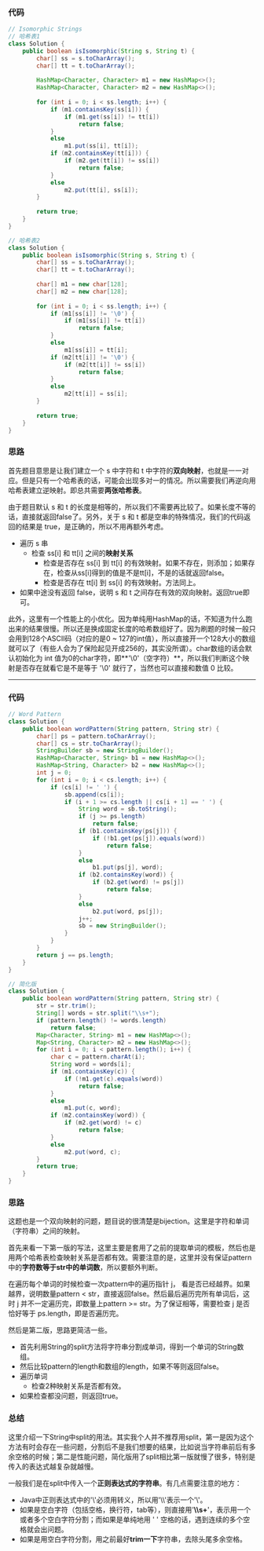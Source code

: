 ### 代码

``` java
// Isomorphic Strings
// 哈希表1
class Solution {
    public boolean isIsomorphic(String s, String t) {
        char[] ss = s.toCharArray();
        char[] tt = t.toCharArray();
        
        HashMap<Character, Character> m1 = new HashMap<>();
        HashMap<Character, Character> m2 = new HashMap<>();
        
        for (int i = 0; i < ss.length; i++) {
            if (m1.containsKey(ss[i])) {
                if (m1.get(ss[i]) != tt[i])
                    return false;
            }
            else
                m1.put(ss[i], tt[i]);
            if (m2.containsKey(tt[i])) {
                if (m2.get(tt[i]) != ss[i])
                    return false;
            }
            else
                m2.put(tt[i], ss[i]);
        }
        
        return true;
    }
}

// 哈希表2
class Solution {
    public boolean isIsomorphic(String s, String t) {
        char[] ss = s.toCharArray();
        char[] tt = t.toCharArray();
        
        char[] m1 = new char[128];
        char[] m2 = new char[128];
        
        for (int i = 0; i < ss.length; i++) {
            if (m1[ss[i]] != '\0') {
                if (m1[ss[i]] != tt[i])
                    return false;
            }
            else
                m1[ss[i]] = tt[i];
            if (m2[tt[i]] != '\0') {
                if (m2[tt[i]] != ss[i])
                    return false;
            }
            else
                m2[tt[i]] = ss[i];
        }
        
        return true;
    }
}
```



### 思路

首先题目意思是让我们建立一个 s 中字符和 t 中字符的**双向映射**，也就是一一对应。但是只有一个哈希表的话，可能会出现多对一的情况。所以需要我们再逆向用哈希表建立逆映射。即总共需要**两张哈希表**。

由于题目默认 s 和 t 的长度是相等的，所以我们不需要再比较了。如果长度不等的话，直接就返回false了。另外，关于 s 和 t 都是空串的特殊情况，我们的代码返回的结果是 true，是正确的，所以不用再额外考虑。

* 遍历 s 串
  * 检查 ss[i] 和 tt[i] 之间的**映射关系**
    * 检查是否存在 ss[i] 到 tt[i] 的有效映射。如果不存在，则添加；如果存在，检查从ss[i]得到的值是不是tt[i]，不是的话就返回false。
    * 检查是否存在 tt[i] 到 ss[i] 的有效映射。方法同上。
* 如果中途没有返回 false，说明 s 和 t 之间存在有效的双向映射。返回true即可。

此外，这里有一个性能上的小优化。因为单纯用HashMap的话，不知道为什么跑出来的结果很慢。所以还是换成固定长度的哈希数组好了。因为刷题的时候一般只会用到128个ASCII码（对应的是0 ~ 127的int值），所以直接开一个128大小的数组就可以了（有些人会为了保险起见开成256的，其实没所谓）。char数组的话会默认初始化为 int 值为0的char字符，即**'\0'（空字符）**，所以我们判断这个映射是否存在就看它是不是等于 '\0' 就行了，当然也可以直接和数值 0 比较。



<hr>

### 代码

``` java
// Word Pattern
class Solution {
    public boolean wordPattern(String pattern, String str) {
        char[] ps = pattern.toCharArray();
        char[] cs = str.toCharArray();
        StringBuilder sb = new StringBuilder();
        HashMap<Character, String> b1 = new HashMap<>();
        HashMap<String, Character> b2 = new HashMap<>();
        int j = 0;
        for (int i = 0; i < cs.length; i++) {
            if (cs[i] != ' ') {
                sb.append(cs[i]);
                if (i + 1 >= cs.length || cs[i + 1] == ' ') {
                    String word = sb.toString();
                    if (j >= ps.length)
                        return false;
                    if (b1.containsKey(ps[j])) {
                        if (!b1.get(ps[j]).equals(word))
                            return false;
                    }
                    else
                        b1.put(ps[j], word);
                    if (b2.containsKey(word)) {
                        if (b2.get(word) != ps[j])
                            return false;
                    }
                    else
                        b2.put(word, ps[j]);
                    j++;
                    sb = new StringBuilder();
                }
            }
        }
        return j == ps.length;
    }
}

// 简化版
class Solution {
    public boolean wordPattern(String pattern, String str) {
        str = str.trim();
        String[] words = str.split("\\s+");
        if (pattern.length() != words.length)
            return false;
        Map<Character, String> m1 = new HashMap<>();
        Map<String, Character> m2 = new HashMap<>();
        for (int i = 0; i < pattern.length(); i++) {
            char c = pattern.charAt(i);
            String word = words[i];
            if (m1.containsKey(c)) {
                if (!m1.get(c).equals(word))
                    return false;
            }
            else
                m1.put(c, word);
            if (m2.containsKey(word)) {
                if (m2.get(word) != c)
                    return false;
            }
            else
                m2.put(word, c);
        }
        return true;
    }
}
```



### 思路

这题也是一个双向映射的问题，题目说的很清楚是bijection。这里是字符和单词（字符串）之间的映射。

首先来看一下第一版的写法，这里主要是套用了之前的提取单词的模板，然后也是用两个哈希表检查映射关系是否都有效。需要注意的是，这里并没有保证pattern中的**字符数等于str中的单词数**，所以要额外判断。

在遍历每个单词的时候检查一次pattern中的遍历指针 j， 看是否已经越界。如果越界，说明数量pattern < str，直接返回false。然后最后遍历完所有单词后，这时 j 并不一定遍历完，即数量上pattern >= str。为了保证相等，需要检查 j 是否恰好等于 ps.length，即是否遍历完。

然后是第二版，思路更简洁一些。

* 首先利用String的split方法将字符串分割成单词，得到一个单词的String数组。
* 然后比较pattern的length和数组的length，如果不等则返回false。
* 遍历单词
  * 检查2种映射关系是否都有效。
* 如果检查都没问题，则返回true。



### 总结

这里介绍一下String中split的用法。其实我个人并不推荐用split，第一是因为这个方法有时会存在一些问题，分割后不是我们想要的结果，比如说当字符串前后有多余空格的时候；第二是性能问题，简化版用了split相比第一版就慢了很多，特别是传入的表达式越复杂就越慢。

一般我们是在split中传入一个**正则表达式的字符串**。有几点需要注意的地方：

* Java中正则表达式中的'\\'必须用转义，所以用'\\\\'表示一个'\\'。
* 如果是空白字符（包括空格，换行符，tab等），则直接用'**\\\\s+**'，表示用一个或者多个空白字符分割；而如果是单纯地用 ' ' 空格的话，遇到连续的多个空格就会出问题。
* 如果是用空白字符分割，用之前最好**trim一下**字符串，去除头尾多余空格。



